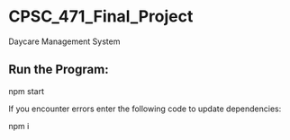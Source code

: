 # CPSC_471_Final_Project
Daycare Management System


## Run the Program:

npm start

If you encounter errors enter the following code to update dependencies:

npm i
